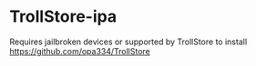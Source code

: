 # TrollStore-ipa
Requires jailbroken devices or supported by TrollStore to install
https://github.com/opa334/TrollStore
